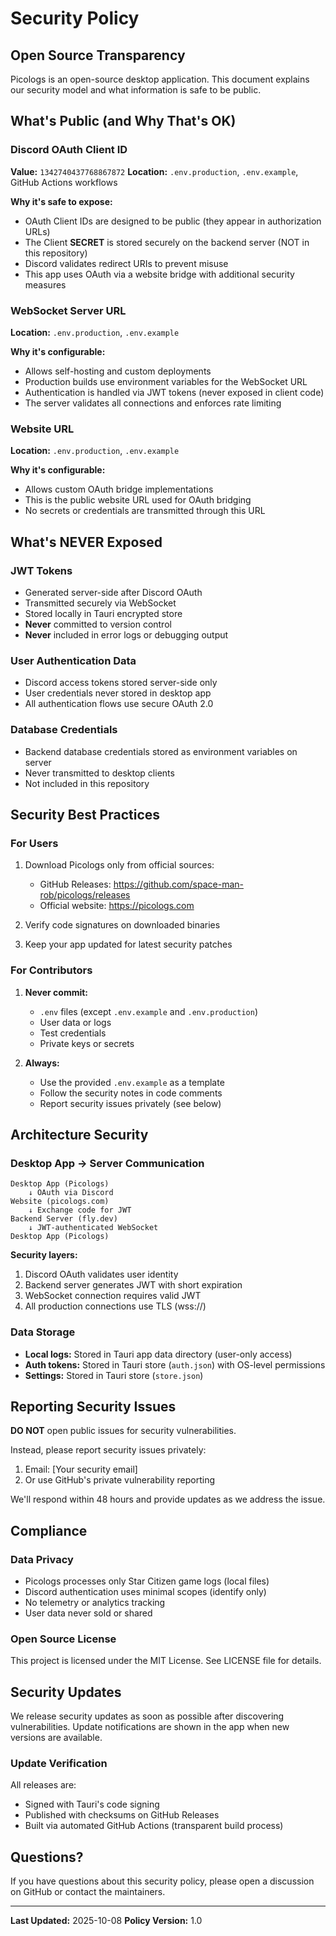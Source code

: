 # Security Policy

## Open Source Transparency

Picologs is an open-source desktop application. This document explains our security model and what information is safe to be public.

## What's Public (and Why That's OK)

### Discord OAuth Client ID

**Value:** `1342740437768867872`
**Location:** `.env.production`, `.env.example`, GitHub Actions workflows

**Why it's safe to expose:**

- OAuth Client IDs are designed to be public (they appear in authorization URLs)
- The Client **SECRET** is stored securely on the backend server (NOT in this repository)
- Discord validates redirect URIs to prevent misuse
- This app uses OAuth via a website bridge with additional security measures

### WebSocket Server URL

**Location:** `.env.production`, `.env.example`

**Why it's configurable:**

- Allows self-hosting and custom deployments
- Production builds use environment variables for the WebSocket URL
- Authentication is handled via JWT tokens (never exposed in client code)
- The server validates all connections and enforces rate limiting

### Website URL

**Location:** `.env.production`, `.env.example`

**Why it's configurable:**

- Allows custom OAuth bridge implementations
- This is the public website URL used for OAuth bridging
- No secrets or credentials are transmitted through this URL

## What's NEVER Exposed

### JWT Tokens

- Generated server-side after Discord OAuth
- Transmitted securely via WebSocket
- Stored locally in Tauri encrypted store
- **Never** committed to version control
- **Never** included in error logs or debugging output

### User Authentication Data

- Discord access tokens stored server-side only
- User credentials never stored in desktop app
- All authentication flows use secure OAuth 2.0

### Database Credentials

- Backend database credentials stored as environment variables on server
- Never transmitted to desktop clients
- Not included in this repository

## Security Best Practices

### For Users

1. Download Picologs only from official sources:
   - GitHub Releases: https://github.com/space-man-rob/picologs/releases
   - Official website: https://picologs.com

2. Verify code signatures on downloaded binaries

3. Keep your app updated for latest security patches

### For Contributors

1. **Never commit:**
   - `.env` files (except `.env.example` and `.env.production`)
   - User data or logs
   - Test credentials
   - Private keys or secrets

2. **Always:**
   - Use the provided `.env.example` as a template
   - Follow the security notes in code comments
   - Report security issues privately (see below)

## Architecture Security

### Desktop App → Server Communication

```
Desktop App (Picologs)
    ↓ OAuth via Discord
Website (picologs.com)
    ↓ Exchange code for JWT
Backend Server (fly.dev)
    ↓ JWT-authenticated WebSocket
Desktop App (Picologs)
```

**Security layers:**

1. Discord OAuth validates user identity
2. Backend server generates JWT with short expiration
3. WebSocket connection requires valid JWT
4. All production connections use TLS (wss://)

### Data Storage

- **Local logs:** Stored in Tauri app data directory (user-only access)
- **Auth tokens:** Stored in Tauri store (`auth.json`) with OS-level permissions
- **Settings:** Stored in Tauri store (`store.json`)

## Reporting Security Issues

**DO NOT** open public issues for security vulnerabilities.

Instead, please report security issues privately:

1. Email: [Your security email]
2. Or use GitHub's private vulnerability reporting

We'll respond within 48 hours and provide updates as we address the issue.

## Compliance

### Data Privacy

- Picologs processes only Star Citizen game logs (local files)
- Discord authentication uses minimal scopes (identify only)
- No telemetry or analytics tracking
- User data never sold or shared

### Open Source License

This project is licensed under the MIT License. See LICENSE file for details.

## Security Updates

We release security updates as soon as possible after discovering vulnerabilities. Update notifications are shown in the app when new versions are available.

### Update Verification

All releases are:

- Signed with Tauri's code signing
- Published with checksums on GitHub Releases
- Built via automated GitHub Actions (transparent build process)

## Questions?

If you have questions about this security policy, please open a discussion on GitHub or contact the maintainers.

---

**Last Updated:** 2025-10-08
**Policy Version:** 1.0
